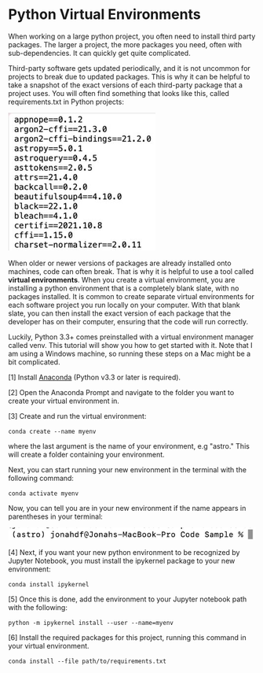 <h1>Python Virtual Environments</h1>

When working on a large python project, you often need to install third party packages. The larger a project, the more packages you need, often with sub-dependencies. It can quickly get quite complicated. 

Third-party software gets updated periodically, and it is not uncommon for projects to break due to updated packages. This is why it can be helpful to take a snapshot of the exact versions of each third-party package that a project uses. You will often find something that looks like this, called requirements.txt in Python projects:

![requirements.txt](images/requirements.txt.jog.jpg)

When older or newer versions of packages are already installed onto machines, code can often break. That is why it is helpful to use a tool called **virtual environments**. When you create a virtual environment, you are installing a python environment that is a completely blank slate, with no packages installed. It is common to create separate virtual environments for each software project you run locally on your computer. With that blank slate, you can then install the exact version of each package that the developer has on their computer, ensuring that the code will run correctly.

Luckily, Python 3.3+ comes preinstalled with a virtual environment manager called venv. This tutorial will show you how to get started with it. Note that I am using a Windows machine, so running these steps on a Mac might be a bit complicated.

[1] Install [Anaconda](https://repo.anaconda.com/archive/Anaconda3-2022.05-Windows-x86_64.exe) (Python v3.3 or later is required). 

[2] Open the Anaconda Prompt and navigate to the folder you want to create your virtual environment in. 

[3] Create and run the virtual environment:

```
conda create --name myenv
```

where the last argument is the name of your environment, e.g "astro." This will create a folder containing your environment.

Next, you can start running your new environment in the terminal with the following command:

```
conda activate myenv
```

Now, you can tell you are in your new environment if the name appears in parentheses in your terminal:

![python command line](images/python_environment.jpg)

[4] Next, if you want your new python environment to be recognized by Jupyter Notebook, you must install the ipykernel package to your new environment:

```
conda install ipykernel
```

[5] Once this is done, add the environment to your Jupyter notebook path with the following:

```
python -m ipykernel install --user --name=myenv
```

[6] Install the required packages for this project, running this command in your virtual environment.

```
conda install --file path/to/requirements.txt
```
